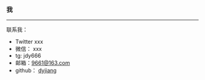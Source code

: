 ### 我
---
<!-- > 人们不愿意相信一个土匪的名字叫牧之，人们更愿意相信叫麻子，人们特别愿意相信，他的脸上应该长着麻子。 --- 《让子弹飞》 -->



联系我：

- Twitter  xxx
- 微信： xxx  
- tg: jdy666
- 邮箱：[9661@163.com]()   
- github： [dyjiang](https://github.com/dyjiang/blog.git)


